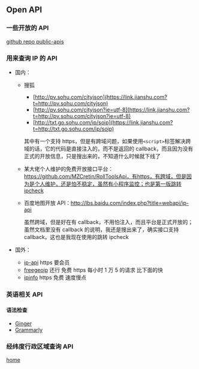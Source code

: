 ## Open API

### 一些开放的 API

[github repo public-apis](https://github.com/public-apis/public-apis)

### 用来查询 IP 的 API

- 国内：

  - 搜狐

    - [http://pv.sohu.com/cityjson](https://link.jianshu.com?t=http://pv.sohu.com/cityjson)
    - [http://pv.sohu.com/cityjson?ie=utf-8](https://link.jianshu.com?t=http://pv.sohu.com/cityjson?ie=utf-8)
    - [http://txt.go.sohu.com/ip/soip](https://link.jianshu.com?t=http://txt.go.sohu.com/ip/soip)

    其中有一个支持 https，但是有跨域问题，如果使用`<script>`标签解决跨域的话，它的代码是直接注入的，而不是返回的 callback，而且因为没有正式的开放信息，只是搜出来的，不知道什么时候就下线了

  - 某大佬个人维护的免费开放接口平台：https://github.com/MZCretin/RollToolsApi，有https，有跨域，但是因为是个人维护，还是怕不稳定，虽然有小程序监控；也是第一版跳转ipcheck

  - 百度地图开放 API：http://lbs.baidu.com/index.php?title=webapi/ip-api

    虽然跨域，但是好在有 callback，不用怕注入，而且平台是正式开放的；虽然文档里没有 callback 的说明，我还是搜出来了，确实接口支持 callback，这也是我现在使用的跳转 ipcheck

- 国外：
  - [ip-api](https://ip-api.com/) https 要会员
  - [freegeoip](https://freegeoip.app/) 还行 免费 https 每小时 1 万 5 的请求 比下面的快
  - [ipinfo](https://ipinfo.io/developers#https-ssl) https 免费 速度慢点

### 英语相关 API

#### 语法检查

- [Ginger](https://www.gingersoftware.com/ginger-api/documentations?utm_medium=email&utm_source=link&utm_campaign=api_documentation)
- [Grammarly](https://www.grammarly.com/)

### 经纬度行政区域查询 API

[home](http://jwd.funnyapi.com/#/index)
